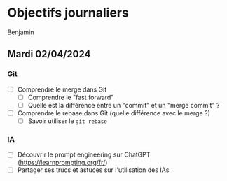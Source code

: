 # Objectifs journaliers

Benjamin

## Mardi 02/04/2024

### Git

- [ ] Comprendre le merge dans Git
  - [ ] Comprendre le "fast forward"
  - [ ] Quelle est la différence entre un "commit" et un "merge commit" ?
- [ ] Comprendre le rebase dans Git (quelle différence avec le merge ?)
  - [ ] Savoir utiliser le `git rebase`

### IA

- [ ] Découvrir le prompt engineering sur ChatGPT (https://learnprompting.org/fr/)
- [ ] Partager ses trucs et astuces sur l'utilisation des IAs
